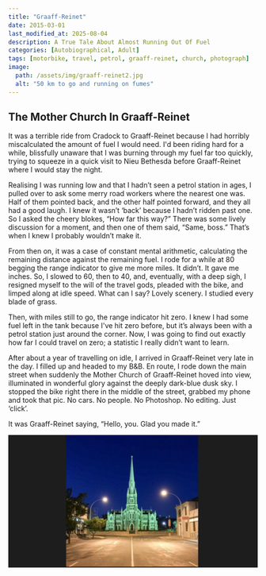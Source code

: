 ```yaml
---
title: "Graaff-Reinet"
date: 2015-03-01
last_modified_at: 2025-08-04
description: A True Tale About Almost Running Out Of Fuel
categories: [Autobiographical, Adult]
tags: [motorbike, travel, petrol, graaff-reinet, church, photograph]
image:
  path: /assets/img/graaff-reinet2.jpg
  alt: "50 km to go and running on fumes"
---
```


## The Mother Church In Graaff-Reinet

It was a terrible ride from Cradock to Graaff-Reinet because I had horribly miscalculated the amount of fuel I would need. I'd been riding hard for a while, blissfully unaware that I was burning through my fuel far too quickly, trying to squeeze in a quick visit to Nieu Bethesda before Graaff-Reinet where I would stay the night.

Realising I was running low and that I hadn’t seen a petrol station in ages, I pulled over to ask some merry road workers where the nearest one was. Half of them pointed back, and the other half pointed forward, and they all had a good laugh. I knew it wasn’t ‘back’ because I hadn’t ridden past one. So I asked the cheery blokes, “How far this way?” There was some lively discussion for a moment, and then one of them said, “Same, boss.” That’s when I knew I probably wouldn’t make it.

From then on, it was a case of constant mental arithmetic, calculating the remaining distance against the remaining fuel. I rode for a while at 80 begging the range indicator to give me more miles. It didn’t. It gave me inches. So, I slowed to 60, then to 40, and, eventually, with a deep sigh, I resigned myself to the will of the travel gods, pleaded with the bike, and limped along at idle speed. What can I say? Lovely scenery. I studied every blade of grass.

Then, with miles still to go, the range indicator hit zero. I knew I had some fuel left in the tank because I've hit zero before, but it’s always been with a petrol station just around the corner. Now, I was going to find out exactly how far I could travel on zero; a statistic I really didn’t want to learn.

After about a year of travelling on idle, I arrived in Graaff-Reinet very late in the day. I filled up and headed to my B&B. En route, I rode down the main street when suddenly the Mother Church of Graaff-Reinet hoved into view, illuminated in wonderful glory against the deeply dark-blue dusk sky. I stopped the bike right there in the middle of the street, grabbed my phone and took that pic. No cars. No people. No Photoshop. No editing. Just ‘click’. 

It was Graaff-Reinet saying, “Hello, you. Glad you made it.”

![I think this is the best photograph I have ever taken](/assets/img/graaff-reinet.png)


